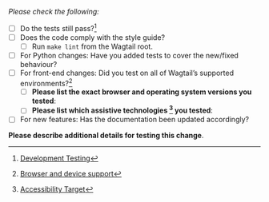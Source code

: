 <!--
Thanks for contributing to Wagtail! 🎉

Before submitting, please review the [contributor guidelines](https://docs.wagtail.org/en/latest/contributing/index.html).
-->

_Please check the following:_

-   [ ] Do the tests still pass?[^1]
-   [ ] Does the code comply with the style guide?
    -   [ ] Run `make lint` from the Wagtail root.
-   [ ] For Python changes: Have you added tests to cover the new/fixed behaviour?
-   [ ] For front-end changes: Did you test on all of Wagtail’s supported environments?[^2]
    -   [ ] **Please list the exact browser and operating system versions you tested**:
    -   [ ] **Please list which assistive technologies [^3] you tested**:
-   [ ] For new features: Has the documentation been updated accordingly?

**Please describe additional details for testing this change**.

[^1]: [Development Testing](https://docs.wagtail.org/en/latest/contributing/developing.html#testing)
[^2]: [Browser and device support](https://docs.wagtail.org/en/latest/contributing/developing.html#browser-and-device-support)
[^3]: [Accessibility Target](https://docs.wagtail.org/en/latest/contributing/developing.html#accessibility-targets)
